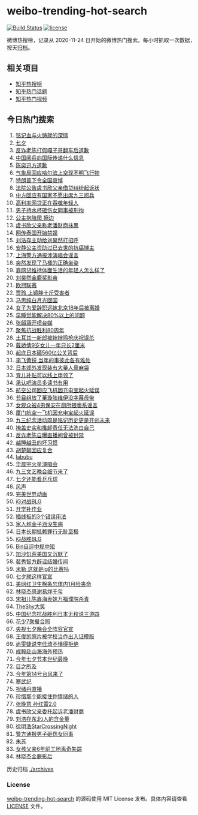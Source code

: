 # weibo-trending-hot-search

[![Build Status](https://github.com/justjavac/weibo-trending-hot-search/workflows/ci/badge.svg?branch=master)](https://github.com/justjavac/weibo-trending-hot-search/actions)
[![license](https://img.shields.io/github/license/justjavac/weibo-trending-hot-search)](https://github.com/justjavac/weibo-trending-hot-search/blob/master/LICENSE)

微博热搜榜，记录从 2020-11-24 日开始的微博热门搜索。每小时抓取一次数据，按天[归档](./archives)。

## 相关项目

- [知乎热搜榜](https://github.com/justjavac/zhihu-trending-top-search)
- [知乎热门话题](https://github.com/justjavac/zhihu-trending-hot-questions)
- [知乎热门视频](https://github.com/justjavac/zhihu-trending-hot-video)

## 今日热门搜索

<!-- BEGIN -->
<!-- 最后更新时间 Fri Aug 29 2025 05:41:29 GMT+0800 (China Standard Time) -->

1. [铭记血与火铸就的深情](https://s.weibo.com//weibo?q=%23%E9%93%AD%E8%AE%B0%E8%A1%80%E4%B8%8E%E7%81%AB%E9%93%B8%E5%B0%B1%E7%9A%84%E6%B7%B1%E6%83%85%23&Refer=new_time)
1. [七夕](https://s.weibo.com//weibo?q=%23%E4%B8%83%E5%A4%95%23&t=31&band_rank=2&Refer=top)
1. [反诈老陈打假嘎子哥翻车后道歉](https://s.weibo.com//weibo?q=%23%E5%8F%8D%E8%AF%88%E8%80%81%E9%99%88%E6%89%93%E5%81%87%E5%98%8E%E5%AD%90%E5%93%A5%E7%BF%BB%E8%BD%A6%E5%90%8E%E9%81%93%E6%AD%89%23&t=31&band_rank=31&Refer=top)
1. [中国阅兵向国际传递什么信息](https://s.weibo.com//weibo?q=%23%E4%B8%AD%E5%9B%BD%E9%98%85%E5%85%B5%E5%90%91%E5%9B%BD%E9%99%85%E4%BC%A0%E9%80%92%E4%BB%80%E4%B9%88%E4%BF%A1%E6%81%AF%23&t=31&band_rank=3&Refer=top)
1. [陈奕迅方道歉](https://s.weibo.com//weibo?q=%23%E9%99%88%E5%A5%95%E8%BF%85%E6%96%B9%E9%81%93%E6%AD%89%23&t=31&band_rank=35&Refer=top)
1. [气象局回应哈尔滨上空现不明飞行物](https://s.weibo.com//weibo?q=%23%E6%B0%94%E8%B1%A1%E5%B1%80%E5%9B%9E%E5%BA%94%E5%93%88%E5%B0%94%E6%BB%A8%E4%B8%8A%E7%A9%BA%E7%8E%B0%E4%B8%8D%E6%98%8E%E9%A3%9E%E8%A1%8C%E7%89%A9%23&t=31&band_rank=10&Refer=top)
1. [特朗普下令全国哀悼](https://s.weibo.com//weibo?q=%23%E7%89%B9%E6%9C%97%E6%99%AE%E4%B8%8B%E4%BB%A4%E5%85%A8%E5%9B%BD%E5%93%80%E6%82%BC%23&t=31&band_rank=4&Refer=top)
1. [法院公告虞书欣父亲借贷纠纷起诉状](https://s.weibo.com//weibo?q=%23%E6%B3%95%E9%99%A2%E5%85%AC%E5%91%8A%E8%99%9E%E4%B9%A6%E6%AC%A3%E7%88%B6%E4%BA%B2%E5%80%9F%E8%B4%B7%E7%BA%A0%E7%BA%B7%E8%B5%B7%E8%AF%89%E7%8A%B6%23&t=31&band_rank=4&Refer=top)
1. [中方回应有国家不愿出席九三阅兵](https://s.weibo.com//weibo?q=%23%E4%B8%AD%E6%96%B9%E5%9B%9E%E5%BA%94%E6%9C%89%E5%9B%BD%E5%AE%B6%E4%B8%8D%E6%84%BF%E5%87%BA%E5%B8%AD%E4%B9%9D%E4%B8%89%E9%98%85%E5%85%B5%23&t=31&band_rank=15&Refer=top)
1. [高利率网贷正在吞噬年轻人](https://s.weibo.com//weibo?q=%23%E9%AB%98%E5%88%A9%E7%8E%87%E7%BD%91%E8%B4%B7%E6%AD%A3%E5%9C%A8%E5%90%9E%E5%99%AC%E5%B9%B4%E8%BD%BB%E4%BA%BA%23&t=31&band_rank=24&Refer=top)
1. [男子持水杯砸伤女同事被刑拘](https://s.weibo.com//weibo?q=%23%E7%94%B7%E5%AD%90%E6%8C%81%E6%B0%B4%E6%9D%AF%E7%A0%B8%E4%BC%A4%E5%A5%B3%E5%90%8C%E4%BA%8B%E8%A2%AB%E5%88%91%E6%8B%98%23&t=31&band_rank=23&Refer=top)
1. [公主抱陪爬 擦边](https://s.weibo.com//weibo?q=%E5%85%AC%E4%B8%BB%E6%8A%B1%E9%99%AA%E7%88%AC%20%E6%93%A6%E8%BE%B9&t=31&band_rank=12&Refer=top)
1. [虞书欣父亲称老潘财商抹黑](https://s.weibo.com//weibo?q=%23%E8%99%9E%E4%B9%A6%E6%AC%A3%E7%88%B6%E4%BA%B2%E7%A7%B0%E8%80%81%E6%BD%98%E8%B4%A2%E5%95%86%E6%8A%B9%E9%BB%91%23&t=31&band_rank=11&Refer=top)
1. [网传泰国开始禁娱](https://s.weibo.com//weibo?q=%E7%BD%91%E4%BC%A0%E6%B3%B0%E5%9B%BD%E5%BC%80%E5%A7%8B%E7%A6%81%E5%A8%B1&t=31&band_rank=13&Refer=top)
1. [刘浩存主动给刘昊然打招呼](https://s.weibo.com//weibo?q=%23%E5%88%98%E6%B5%A9%E5%AD%98%E4%B8%BB%E5%8A%A8%E7%BB%99%E5%88%98%E6%98%8A%E7%84%B6%E6%89%93%E6%8B%9B%E5%91%BC%23&t=31&band_rank=40&Refer=top)
1. [安静公主资助过已去世的抗癌博主](https://s.weibo.com//weibo?q=%E5%AE%89%E9%9D%99%E5%85%AC%E4%B8%BB%E8%B5%84%E5%8A%A9%E8%BF%87%E5%B7%B2%E5%8E%BB%E4%B8%96%E7%9A%84%E6%8A%97%E7%99%8C%E5%8D%9A%E4%B8%BB&t=31&band_rank=31&Refer=top)
1. [上海警方通报涉演唱会谣言](https://s.weibo.com//weibo?q=%23%E4%B8%8A%E6%B5%B7%E8%AD%A6%E6%96%B9%E9%80%9A%E6%8A%A5%E6%B6%89%E6%BC%94%E5%94%B1%E4%BC%9A%E8%B0%A3%E8%A8%80%23&t=31&band_rank=7&Refer=top)
1. [突然发现了马桶的正确坐姿](https://s.weibo.com//weibo?q=%E7%AA%81%E7%84%B6%E5%8F%91%E7%8E%B0%E4%BA%86%E9%A9%AC%E6%A1%B6%E7%9A%84%E6%AD%A3%E7%A1%AE%E5%9D%90%E5%A7%BF&t=31&band_rank=14&Refer=top)
1. [靠网贷维持体面生活的年轻人怎么样了](https://s.weibo.com//weibo?q=%23%E9%9D%A0%E7%BD%91%E8%B4%B7%E7%BB%B4%E6%8C%81%E4%BD%93%E9%9D%A2%E7%94%9F%E6%B4%BB%E7%9A%84%E5%B9%B4%E8%BD%BB%E4%BA%BA%E6%80%8E%E4%B9%88%E6%A0%B7%E4%BA%86%23&t=31&band_rank=34&Refer=top)
1. [刘昊然金鹿奖影帝](https://s.weibo.com//weibo?q=%23%E5%88%98%E6%98%8A%E7%84%B6%E9%87%91%E9%B9%BF%E5%A5%96%E5%BD%B1%E5%B8%9D%23&t=31&band_rank=6&Refer=top)
1. [欧冠联赛](https://s.weibo.com//weibo?q=%E6%AC%A7%E5%86%A0%E8%81%94%E8%B5%9B&t=31&band_rank=6&Refer=top)
1. [贾玲 上镜胖十斤受害者](https://s.weibo.com//weibo?q=%E8%B4%BE%E7%8E%B2%20%E4%B8%8A%E9%95%9C%E8%83%96%E5%8D%81%E6%96%A4%E5%8F%97%E5%AE%B3%E8%80%85&t=31&band_rank=21&Refer=top)
1. [马思纯白月光回国](https://s.weibo.com//weibo?q=%E9%A9%AC%E6%80%9D%E7%BA%AF%E7%99%BD%E6%9C%88%E5%85%89%E5%9B%9E%E5%9B%BD&t=31&band_rank=22&Refer=top)
1. [女子为爱辞职远嫁北京18年后被离婚](https://s.weibo.com//weibo?q=%23%E5%A5%B3%E5%AD%90%E4%B8%BA%E7%88%B1%E8%BE%9E%E8%81%8C%E8%BF%9C%E5%AB%81%E5%8C%97%E4%BA%AC18%E5%B9%B4%E5%90%8E%E8%A2%AB%E7%A6%BB%E5%A9%9A%23&t=31&band_rank=33&Refer=top)
1. [早睡觉能解决80%以上的问题](https://s.weibo.com//weibo?q=%23%E6%97%A9%E7%9D%A1%E8%A7%89%E8%83%BD%E8%A7%A3%E5%86%B380%25%E4%BB%A5%E4%B8%8A%E7%9A%84%E9%97%AE%E9%A2%98%23&t=31&band_rank=26&Refer=top)
1. [张韶涵开喷台媒](https://s.weibo.com//weibo?q=%23%E5%BC%A0%E9%9F%B6%E6%B6%B5%E5%BC%80%E5%96%B7%E5%8F%B0%E5%AA%92%23&t=31&band_rank=18&Refer=top)
1. [聚焦抗战胜利80周年](https://s.weibo.com//weibo?q=%23%E8%81%9A%E7%84%A6%E6%8A%97%E6%88%98%E8%83%9C%E5%88%A980%E5%91%A8%E5%B9%B4%23&t=31&band_rank=44&Refer=top)
1. [土耳其一新郎被婶婶鸣枪庆祝误杀](https://s.weibo.com//weibo?q=%23%E5%9C%9F%E8%80%B3%E5%85%B6%E4%B8%80%E6%96%B0%E9%83%8E%E8%A2%AB%E5%A9%B6%E5%A9%B6%E9%B8%A3%E6%9E%AA%E5%BA%86%E7%A5%9D%E8%AF%AF%E6%9D%80%23&t=31&band_rank=5&Refer=top)
1. [戴娇倩9岁女儿一年只长2厘米](https://s.weibo.com//weibo?q=%23%E6%88%B4%E5%A8%87%E5%80%A99%E5%B2%81%E5%A5%B3%E5%84%BF%E4%B8%80%E5%B9%B4%E5%8F%AA%E9%95%BF2%E5%8E%98%E7%B1%B3%23&t=31&band_rank=27&Refer=top)
1. [起底日本砸560亿公关背后](https://s.weibo.com//weibo?q=%23%E8%B5%B7%E5%BA%95%E6%97%A5%E6%9C%AC%E7%A0%B8560%E4%BA%BF%E5%85%AC%E5%85%B3%E8%83%8C%E5%90%8E%23&t=31&band_rank=40&Refer=top)
1. [李飞黄锐 当年的事彼此各有难处](https://s.weibo.com//weibo?q=%E6%9D%8E%E9%A3%9E%E9%BB%84%E9%94%90%20%E5%BD%93%E5%B9%B4%E7%9A%84%E4%BA%8B%E5%BD%BC%E6%AD%A4%E5%90%84%E6%9C%89%E9%9A%BE%E5%A4%84&t=31&band_rank=17&Refer=top)
1. [日本郊外发现装有大量人骨麻袋](https://s.weibo.com//weibo?q=%23%E6%97%A5%E6%9C%AC%E9%83%8A%E5%A4%96%E5%8F%91%E7%8E%B0%E8%A3%85%E6%9C%89%E5%A4%A7%E9%87%8F%E4%BA%BA%E9%AA%A8%E9%BA%BB%E8%A2%8B%23&t=31&band_rank=47&Refer=top)
1. [育儿补贴可以线上申领了](https://s.weibo.com//weibo?q=%23%E8%82%B2%E5%84%BF%E8%A1%A5%E8%B4%B4%E5%8F%AF%E4%BB%A5%E7%BA%BF%E4%B8%8A%E7%94%B3%E9%A2%86%E4%BA%86%23&t=31&band_rank=43&Refer=top)
1. [承认吧演员多读书有用](https://s.weibo.com//weibo?q=%E6%89%BF%E8%AE%A4%E5%90%A7%E6%BC%94%E5%91%98%E5%A4%9A%E8%AF%BB%E4%B9%A6%E6%9C%89%E7%94%A8&t=31&band_rank=41&Refer=top)
1. [航空公司回应飞机因充电宝起火延误](https://s.weibo.com//weibo?q=%23%E8%88%AA%E7%A9%BA%E5%85%AC%E5%8F%B8%E5%9B%9E%E5%BA%94%E9%A3%9E%E6%9C%BA%E5%9B%A0%E5%85%85%E7%94%B5%E5%AE%9D%E8%B5%B7%E7%81%AB%E5%BB%B6%E8%AF%AF%23&t=31&band_rank=10&Refer=top)
1. [节目组放了董璇张维伊没字幕母带](https://s.weibo.com//weibo?q=%23%E8%8A%82%E7%9B%AE%E7%BB%84%E6%94%BE%E4%BA%86%E8%91%A3%E7%92%87%E5%BC%A0%E7%BB%B4%E4%BC%8A%E6%B2%A1%E5%AD%97%E5%B9%95%E6%AF%8D%E5%B8%A6%23&t=31&band_rank=45&Refer=top)
1. [女观众被4男保安在厕所猥亵系谣言](https://s.weibo.com//weibo?q=%23%E5%A5%B3%E8%A7%82%E4%BC%97%E8%A2%AB4%E7%94%B7%E4%BF%9D%E5%AE%89%E5%9C%A8%E5%8E%95%E6%89%80%E7%8C%A5%E4%BA%B5%E7%B3%BB%E8%B0%A3%E8%A8%80%23&t=31&band_rank=32&Refer=top)
1. [厦门航空一飞机因充电宝起火延误](https://s.weibo.com//weibo?q=%23%E5%8E%A6%E9%97%A8%E8%88%AA%E7%A9%BA%E4%B8%80%E9%A3%9E%E6%9C%BA%E5%9B%A0%E5%85%85%E7%94%B5%E5%AE%9D%E8%B5%B7%E7%81%AB%E5%BB%B6%E8%AF%AF%23&t=31&band_rank=8&Refer=top)
1. [九三纪念活动既是铭记历史更是开创未来](https://s.weibo.com//weibo?q=%23%E4%B9%9D%E4%B8%89%E7%BA%AA%E5%BF%B5%E6%B4%BB%E5%8A%A8%E6%97%A2%E6%98%AF%E9%93%AD%E8%AE%B0%E5%8E%86%E5%8F%B2%E6%9B%B4%E6%98%AF%E5%BC%80%E5%88%9B%E6%9C%AA%E6%9D%A5%23&t=31&band_rank=15&Refer=top)
1. [掩盖史实和推卸责任无法洗白自己](https://s.weibo.com//weibo?q=%23%E6%8E%A9%E7%9B%96%E5%8F%B2%E5%AE%9E%E5%92%8C%E6%8E%A8%E5%8D%B8%E8%B4%A3%E4%BB%BB%E6%97%A0%E6%B3%95%E6%B4%97%E7%99%BD%E8%87%AA%E5%B7%B1%23&t=31&band_rank=29&Refer=top)
1. [反诈老陈自曝直播间曾被封禁](https://s.weibo.com//weibo?q=%23%E5%8F%8D%E8%AF%88%E8%80%81%E9%99%88%E8%87%AA%E6%9B%9D%E7%9B%B4%E6%92%AD%E9%97%B4%E6%9B%BE%E8%A2%AB%E5%B0%81%E7%A6%81%23&t=31&band_rank=42&Refer=top)
1. [越睡越丑的坏习惯](https://s.weibo.com//weibo?q=%E8%B6%8A%E7%9D%A1%E8%B6%8A%E4%B8%91%E7%9A%84%E5%9D%8F%E4%B9%A0%E6%83%AF&t=31&band_rank=19&Refer=top)
1. [胡楚靓回应复合](https://s.weibo.com//weibo?q=%23%E8%83%A1%E6%A5%9A%E9%9D%93%E5%9B%9E%E5%BA%94%E5%A4%8D%E5%90%88%23&t=31&band_rank=40&Refer=top)
1. [labubu](https://s.weibo.com//weibo?q=labubu&t=31&band_rank=1&Refer=top)
1. [华晨宇火星演唱会](https://s.weibo.com//weibo?q=%E5%8D%8E%E6%99%A8%E5%AE%87%E7%81%AB%E6%98%9F%E6%BC%94%E5%94%B1%E4%BC%9A&t=31&band_rank=41&Refer=top)
1. [九三文艺晚会细节来了](https://s.weibo.com//weibo?q=%23%E4%B9%9D%E4%B8%89%E6%96%87%E8%89%BA%E6%99%9A%E4%BC%9A%E7%BB%86%E8%8A%82%E6%9D%A5%E4%BA%86%23&t=31&band_rank=10&Refer=top)
1. [七夕还能看乒乓球](https://s.weibo.com//weibo?q=%23%E4%B8%83%E5%A4%95%E8%BF%98%E8%83%BD%E7%9C%8B%E4%B9%92%E4%B9%93%E7%90%83%23&t=31&band_rank=42&Refer=top)
1. [风声](https://s.weibo.com//weibo?q=%E9%A3%8E%E5%A3%B0&t=31&band_rank=43&Refer=top)
1. [完美世界动画](https://s.weibo.com//weibo?q=%E5%AE%8C%E7%BE%8E%E4%B8%96%E7%95%8C%E5%8A%A8%E7%94%BB&t=31&band_rank=46&Refer=top)
1. [iG对战BLG](https://s.weibo.com//weibo?q=iG%E5%AF%B9%E6%88%98BLG&t=31&band_rank=23&Refer=top)
1. [开学补作业](https://s.weibo.com//weibo?q=%E5%BC%80%E5%AD%A6%E8%A1%A5%E4%BD%9C%E4%B8%9A&t=31&band_rank=49&Refer=top)
1. [插线板的3个错误用法](https://s.weibo.com//weibo?q=%23%E6%8F%92%E7%BA%BF%E6%9D%BF%E7%9A%843%E4%B8%AA%E9%94%99%E8%AF%AF%E7%94%A8%E6%B3%95%23&t=31&band_rank=50&Refer=top)
1. [家人称金子涵没生病](https://s.weibo.com//weibo?q=%E5%AE%B6%E4%BA%BA%E7%A7%B0%E9%87%91%E5%AD%90%E6%B6%B5%E6%B2%A1%E7%94%9F%E7%97%85&t=31&band_rank=42&Refer=top)
1. [日本长期抵赖罪行无耻至极](https://s.weibo.com//weibo?q=%23%E6%97%A5%E6%9C%AC%E9%95%BF%E6%9C%9F%E6%8A%B5%E8%B5%96%E7%BD%AA%E8%A1%8C%E6%97%A0%E8%80%BB%E8%87%B3%E6%9E%81%23&t=31&band_rank=22&Refer=top)
1. [iG战胜BLG](https://s.weibo.com//weibo?q=%23iG%E6%88%98%E8%83%9CBLG%23&t=31&band_rank=50&Refer=top)
1. [Bin自评中规中矩](https://s.weibo.com//weibo?q=Bin%E8%87%AA%E8%AF%84%E4%B8%AD%E8%A7%84%E4%B8%AD%E7%9F%A9&t=31&band_rank=36&Refer=top)
1. [加沙饥荒美国又沉默了](https://s.weibo.com//weibo?q=%23%E5%8A%A0%E6%B2%99%E9%A5%A5%E8%8D%92%E7%BE%8E%E5%9B%BD%E5%8F%88%E6%B2%89%E9%BB%98%E4%BA%86%23&t=31&band_rank=41&Refer=top)
1. [裴秀智方辟谣结婚传闻](https://s.weibo.com//weibo?q=%23%E8%A3%B4%E7%A7%80%E6%99%BA%E6%96%B9%E8%BE%9F%E8%B0%A3%E7%BB%93%E5%A9%9A%E4%BC%A0%E9%97%BB%23&t=31&band_rank=41&Refer=top)
1. [米勒 这就是ig的比赛吗](https://s.weibo.com//weibo?q=%E7%B1%B3%E5%8B%92%20%E8%BF%99%E5%B0%B1%E6%98%AFig%E7%9A%84%E6%AF%94%E8%B5%9B%E5%90%97&t=31&band_rank=46&Refer=top)
1. [七夕就这样官宣](https://s.weibo.com//weibo?q=%E4%B8%83%E5%A4%95%E5%B0%B1%E8%BF%99%E6%A0%B7%E5%AE%98%E5%AE%A3&t=31&band_rank=46&Refer=top)
1. [美网红卫生棉条忘体内1月险丧命](https://s.weibo.com//weibo?q=%23%E7%BE%8E%E7%BD%91%E7%BA%A2%E5%8D%AB%E7%94%9F%E6%A3%89%E6%9D%A1%E5%BF%98%E4%BD%93%E5%86%851%E6%9C%88%E9%99%A9%E4%B8%A7%E5%91%BD%23&t=31&band_rank=49&Refer=top)
1. [林晓杰感谢易烊千玺](https://s.weibo.com//weibo?q=%23%E6%9E%97%E6%99%93%E6%9D%B0%E6%84%9F%E8%B0%A2%E6%98%93%E7%83%8A%E5%8D%83%E7%8E%BA%23&t=31&band_rank=28&Refer=top)
1. [宋祖儿陈鑫海表妹万福濮院杀青](https://s.weibo.com//weibo?q=%23%E5%AE%8B%E7%A5%96%E5%84%BF%E9%99%88%E9%91%AB%E6%B5%B7%E8%A1%A8%E5%A6%B9%E4%B8%87%E7%A6%8F%E6%BF%AE%E9%99%A2%E6%9D%80%E9%9D%92%23&t=31&band_rank=20&Refer=top)
1. [TheShy大笑](https://s.weibo.com//weibo?q=%23TheShy%E5%A4%A7%E7%AC%91%23&t=31&band_rank=25&Refer=top)
1. [中国纪念抗战胜利日本无权说三道四](https://s.weibo.com//weibo?q=%23%E4%B8%AD%E5%9B%BD%E7%BA%AA%E5%BF%B5%E6%8A%97%E6%88%98%E8%83%9C%E5%88%A9%E6%97%A5%E6%9C%AC%E6%97%A0%E6%9D%83%E8%AF%B4%E4%B8%89%E9%81%93%E5%9B%9B%23&t=31&band_rank=31&Refer=top)
1. [花少7聚餐合照](https://s.weibo.com//weibo?q=%23%E8%8A%B1%E5%B0%917%E8%81%9A%E9%A4%90%E5%90%88%E7%85%A7%23&t=31&band_rank=40&Refer=top)
1. [央视七夕晚会全阵容官宣](https://s.weibo.com//weibo?q=%23%E5%A4%AE%E8%A7%86%E4%B8%83%E5%A4%95%E6%99%9A%E4%BC%9A%E5%85%A8%E9%98%B5%E5%AE%B9%E5%AE%98%E5%AE%A3%23&t=31&band_rank=29&Refer=top)
1. [王俊凯照片被学校当作出入证模版](https://s.weibo.com//weibo?q=%23%E7%8E%8B%E4%BF%8A%E5%87%AF%E7%85%A7%E7%89%87%E8%A2%AB%E5%AD%A6%E6%A0%A1%E5%BD%93%E4%BD%9C%E5%87%BA%E5%85%A5%E8%AF%81%E6%A8%A1%E7%89%88%23&t=31&band_rank=35&Refer=top)
1. [尚雯婕说李佳琦不懂得拒绝](https://s.weibo.com//weibo?q=%E5%B0%9A%E9%9B%AF%E5%A9%95%E8%AF%B4%E6%9D%8E%E4%BD%B3%E7%90%A6%E4%B8%8D%E6%87%82%E5%BE%97%E6%8B%92%E7%BB%9D&t=31&band_rank=9&Refer=top)
1. [成毅赴山海海外预热](https://s.weibo.com//weibo?q=%23%E6%88%90%E6%AF%85%E8%B5%B4%E5%B1%B1%E6%B5%B7%E6%B5%B7%E5%A4%96%E9%A2%84%E7%83%AD%23&t=31&band_rank=47&Refer=top)
1. [今年七夕节本世纪最晚](https://s.weibo.com//weibo?q=%23%E4%BB%8A%E5%B9%B4%E4%B8%83%E5%A4%95%E8%8A%82%E6%9C%AC%E4%B8%96%E7%BA%AA%E6%9C%80%E6%99%9A%23&t=31&band_rank=31&Refer=top)
1. [目之所及](https://s.weibo.com//weibo?q=%E7%9B%AE%E4%B9%8B%E6%89%80%E5%8F%8A&t=31&band_rank=45&Refer=top)
1. [今年第14号台风来了](https://s.weibo.com//weibo?q=%23%E4%BB%8A%E5%B9%B4%E7%AC%AC14%E5%8F%B7%E5%8F%B0%E9%A3%8E%E6%9D%A5%E4%BA%86%23&t=31&band_rank=48&Refer=top)
1. [寒武纪](https://s.weibo.com//weibo?q=%E5%AF%92%E6%AD%A6%E7%BA%AA&t=31&band_rank=2&Refer=top)
1. [祝绪丹直播](https://s.weibo.com//weibo?q=%E7%A5%9D%E7%BB%AA%E4%B8%B9%E7%9B%B4%E6%92%AD&t=31&band_rank=47&Refer=top)
1. [珍惜那个能接住你情绪的人](https://s.weibo.com//weibo?q=%23%E7%8F%8D%E6%83%9C%E9%82%A3%E4%B8%AA%E8%83%BD%E6%8E%A5%E4%BD%8F%E4%BD%A0%E6%83%85%E7%BB%AA%E7%9A%84%E4%BA%BA%23&t=31&band_rank=37&Refer=top)
1. [张晚意 孙红雷2.0](https://s.weibo.com//weibo?q=%E5%BC%A0%E6%99%9A%E6%84%8F%20%E5%AD%99%E7%BA%A2%E9%9B%B72.0&t=31&band_rank=39&Refer=top)
1. [虞书欣父亲委托起诉老潘财商](https://s.weibo.com//weibo?q=%23%E8%99%9E%E4%B9%A6%E6%AC%A3%E7%88%B6%E4%BA%B2%E5%A7%94%E6%89%98%E8%B5%B7%E8%AF%89%E8%80%81%E6%BD%98%E8%B4%A2%E5%95%86%23&t=31&band_rank=16&Refer=top)
1. [刘浩存东北i人的含金量](https://s.weibo.com//weibo?q=%E5%88%98%E6%B5%A9%E5%AD%98%E4%B8%9C%E5%8C%97i%E4%BA%BA%E7%9A%84%E5%90%AB%E9%87%91%E9%87%8F&t=31&band_rank=30&Refer=top)
1. [徐明浩StarCrossingNight](https://s.weibo.com//weibo?q=%23%E5%BE%90%E6%98%8E%E6%B5%A9StarCrossingNight%23&t=31&band_rank=43&Refer=top)
1. [警方通报男子砸伤女同事](https://s.weibo.com//weibo?q=%23%E8%AD%A6%E6%96%B9%E9%80%9A%E6%8A%A5%E7%94%B7%E5%AD%90%E7%A0%B8%E4%BC%A4%E5%A5%B3%E5%90%8C%E4%BA%8B%23&t=31&band_rank=43&Refer=top)
1. [朱苏](https://s.weibo.com//weibo?q=%E6%9C%B1%E8%8B%8F&t=31&band_rank=38&Refer=top)
1. [女孩父亲6年前工地离奇失踪](https://s.weibo.com//weibo?q=%23%E5%A5%B3%E5%AD%A9%E7%88%B6%E4%BA%B26%E5%B9%B4%E5%89%8D%E5%B7%A5%E5%9C%B0%E7%A6%BB%E5%A5%87%E5%A4%B1%E8%B8%AA%23&t=31&band_rank=49&Refer=top)
1. [林晓杰金鹿影后](https://s.weibo.com//weibo?q=%23%E6%9E%97%E6%99%93%E6%9D%B0%E9%87%91%E9%B9%BF%E5%BD%B1%E5%90%8E%23&t=31&band_rank=50&Refer=top)

<!-- END -->

历史归档 [./archives](./archives)

### License

[weibo-trending-hot-search](https://github.com/justjavac/weibo-trending-hot-search) 的源码使用 MIT License
发布。具体内容请查看 [LICENSE](./LICENSE) 文件。
